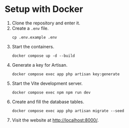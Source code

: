 # Setup with Docker

1. Clone the repository and enter it.
2. Create a ``.env`` file.
    ```shell
    cp .env.example .env
    ```
3. Start the containers.
    ```shell
    docker compose up -d --build
    ```
4. Generate a key for Artisan.
    ```shell
    docker compose exec app php artisan key:generate
    ```
5. Start the Vite development server.
    ```shell
    docker compose exec npm npm run dev
    ```
6. Create and fill the database tables.
    ```shell
   docker compose exec app php artisan migrate --seed
   ```
6. Visit the website at <http://localhost:8000/>.
